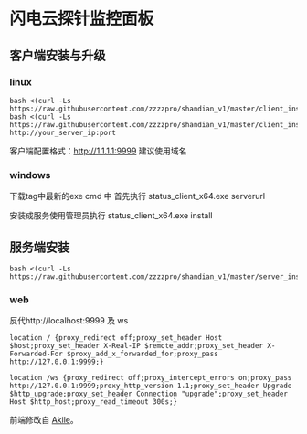 # 闪电云探针监控面板

## 客户端安装与升级
### linux
```
bash <(curl -Ls https://raw.githubusercontent.com/zzzzpro/shandian_v1/master/client_install.sh)
bash <(curl -Ls https://raw.githubusercontent.com/zzzzpro/shandian_v1/master/client_install.sh) http://your_server_ip:port
```
客户端配置格式：http://1.1.1.1:9999
建议使用域名
### windows
下载tag中最新的exe
cmd 中 首先执行 status_client_x64.exe serverurl

安装成服务使用管理员执行 status_client_x64.exe install


## 服务端安装
```
bash <(curl -Ls https://raw.githubusercontent.com/zzzzpro/shandian_v1/master/server_install.sh)
```

### web
反代http://localhost:9999 及 ws
```
location / {proxy_redirect off;proxy_set_header Host $host;proxy_set_header X-Real-IP $remote_addr;proxy_set_header X-Forwarded-For $proxy_add_x_forwarded_for;proxy_pass http://127.0.0.1:9999;}

location /ws {proxy_redirect off;proxy_intercept_errors on;proxy_pass http://127.0.0.1:9999;proxy_http_version 1.1;proxy_set_header Upgrade $http_upgrade;proxy_set_header Connection "upgrade";proxy_set_header Host $http_host;proxy_read_timeout 300s;}
```



 前端修改自 [Akile](https://github.com/akile-network/akile_monitor)。
